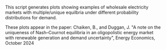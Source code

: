 This script generates plots showing examples of wholesale electricity markets with multiple/unique equilbria under different probability distributions for demand. 

These plots appear in the paper: Chaiken, B., and Duggan, J. "A note on the uniqueness of Nash–Cournot equilibria in an oligopolistic energy market with renewable generation and demand uncertainty", Energy Economics, October 2024
